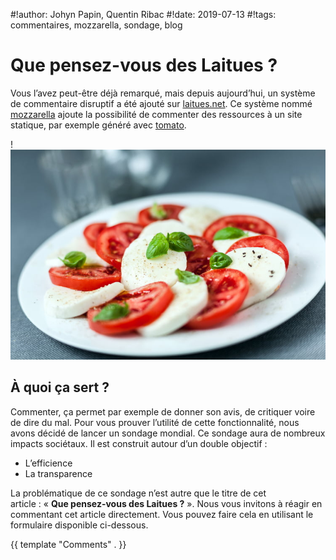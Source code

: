 #!author: Johyn Papin, Quentin Ribac
#!date: 2019-07-13
#!tags: commentaires, mozzarella, sondage, blog

# Que pensez-vous des Laitues ?

Vous l’avez peut-être déjà remarqué, mais depuis aujourd’hui, un système de commentaire disruptif a été ajouté sur [laitues.net](https://laitues.net). Ce système nommé [mozzarella](https://github.com/johynpapin/mozzarella) ajoute la possibilité de commenter des ressources à un site statique, par exemple généré avec [tomato](https://github.com/ribacq/tomato).

!![Une photo d’une salade de tomates et de mozzarella.](/media/img/2019/07/tomatomozza.jpg)

## À quoi ça sert ?

Commenter, ça permet par exemple de donner son avis, de critiquer voire de dire du mal. Pour vous prouver l’utilité de cette fonctionnalité, nous avons décidé de lancer un sondage mondial. Ce sondage aura de nombreux impacts sociétaux. Il est construit autour d’un double objectif :

- L’efficience
- La transparence

La problématique de ce sondage n’est autre que le titre de cet article : « **Que pensez-vous des Laitues ?** ». Nous vous invitons à réagir en commentant cet article directement. Vous pouvez faire cela en utilisant le formulaire disponible ci-dessous.

{{ template "Comments" . }}
